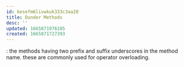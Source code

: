 ```yaml
---
id: kesefm6livwkuk333c3aa20
title: Dunder Methods
desc: ''
updated: 1665871976185
created: 1665871727393
---
```

: the methods having two prefix and suffix underscores in the method name. these are commonly used for operator overloading.
